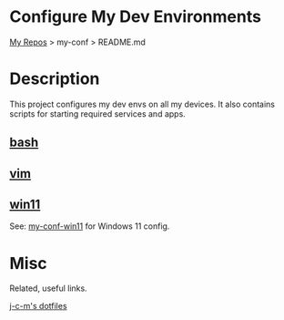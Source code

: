 # Configure My Dev Environments

  [My Repos](https://github.com/annebrown/?tab=repositories) > my-conf >  README.md    

# Description

This project configures my dev envs on all my devices.  It also contains scripts for starting required services and apps.     

## [bash](bash/README.md)

## [vim](vim/README.md)

## [win11](win11/README.md)

See: [my-conf-win11](https://github.com/annebrown/my-conf-win11) for Windows 11 config.

# Misc

Related, useful links.

[j-c-m's dotfiles](./common-dotfiles/README.md)